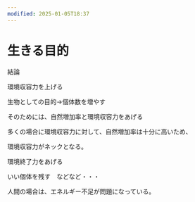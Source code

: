 ```yaml
---
modified: 2025-01-05T18:37
---
```

# 生きる目的

結論

環境収容力を上げる

生物としての目的→個体数を増やす

そのためには、自然増加率と環境収容力をあげる

多くの場合に環境収容力に対して、自然増加率は十分に高いため、

環境収容力がネックとなる。

環境終了力をあげる

いい個体を残す　などなど・・・

人間の場合は、エネルギー不足が問題になっている。